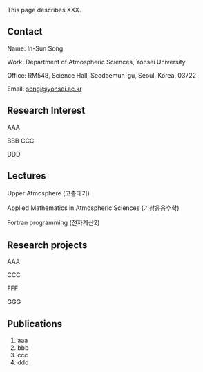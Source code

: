 This page describes XXX.

## Contact

Name: In-Sun Song

Work: Department of Atmospheric Sciences, Yonsei University

Office: RM548, Science Hall, Seodaemun-gu, Seoul, Korea, 03722

Email: songi@yonsei.ac.kr



## Research Interest

AAA

BBB
CCC

DDD



## Lectures

Upper Atmosphere (고층대기)

Applied Mathematics in Atmospheric Sciences (기상응용수학)

Fortran programming (전자계산2)



## Research projects

AAA

CCC

FFF

GGG



## Publications

1. aaa
2. bbb
3. ccc
4. ddd



